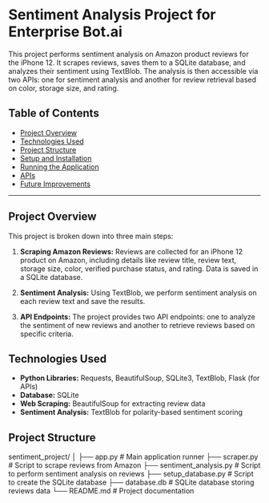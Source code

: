 # Sentiment Analysis Project for Enterprise Bot.ai

This project performs sentiment analysis on Amazon product reviews for the iPhone 12. It scrapes reviews, saves them to a SQLite database, and analyzes their sentiment using TextBlob. The analysis is then accessible via two APIs: one for sentiment analysis and another for review retrieval based on color, storage size, and rating.

## Table of Contents
- [Project Overview](#project-overview)
- [Technologies Used](#technologies-used)
- [Project Structure](#project-structure)
- [Setup and Installation](#setup-and-installation)
- [Running the Application](#running-the-application)
- [APIs](#apis)
- [Future Improvements](#future-improvements)

---

## Project Overview
This project is broken down into three main steps:

1. **Scraping Amazon Reviews:** Reviews are collected for an iPhone 12 product on Amazon, including details like review title, review text, storage size, color, verified purchase status, and rating. Data is saved in a SQLite database.
   
2. **Sentiment Analysis:** Using TextBlob, we perform sentiment analysis on each review text and save the results.
   
3. **API Endpoints:** The project provides two API endpoints: one to analyze the sentiment of new reviews and another to retrieve reviews based on specific criteria.

## Technologies Used
- **Python Libraries:** Requests, BeautifulSoup, SQLite3, TextBlob, Flask (for APIs)
- **Database:** SQLite
- **Web Scraping:** BeautifulSoup for extracting review data
- **Sentiment Analysis:** TextBlob for polarity-based sentiment scoring

## Project Structure
sentiment_project/
│
├── app.py                           # Main application runner
├── scraper.py                       # Script to scrape reviews from Amazon
├── sentiment_analysis.py             # Script to perform sentiment analysis on reviews
├── setup_database.py                # Script to create the SQLite database
├── database.db                      # SQLite database storing reviews data
└── README.md                        # Project documentation

